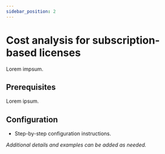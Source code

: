 ```yaml
---
sidebar_position: 2
---
```


# Cost analysis for subscription-based licenses

Lorem impsum.

## Prerequisites

Lorem ipsum.

## Configuration

- Step-by-step configuration instructions.

_Additional details and examples can be added as needed._